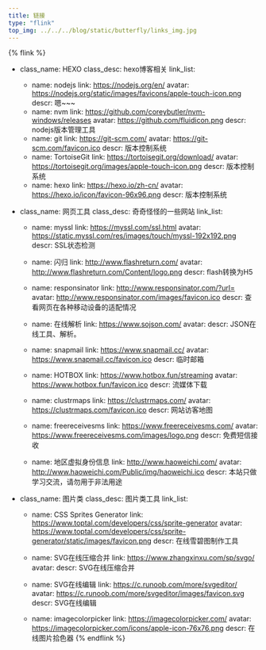 ```yaml
---
title: 链接
type: "flink"
top_img: ../../../blog/static/butterfly/links_img.jpg
---
```


{% flink %}
- class_name: HEXO
  class_desc: hexo博客相关
  link_list:
    - name: nodejs
      link: https://nodejs.org/en/
      avatar: https://nodejs.org/static/images/favicons/apple-touch-icon.png
      descr: 嗯~~~
    - name: nvm
      link: https://github.com/coreybutler/nvm-windows/releases
      avatar: https://github.com/fluidicon.png
      descr: nodejs版本管理工具
    - name: git
      link: https://git-scm.com/
      avatar: https://git-scm.com/favicon.ico
      descr: 版本控制系统
    - name: TortoiseGit
      link: https://tortoisegit.org/download/
      avatar: https://tortoisegit.org/images/apple-touch-icon.png
      descr: 版本控制系统
    - name: hexo
      link: https://hexo.io/zh-cn/
      avatar: https://hexo.io/icon/favicon-96x96.png
      descr: 版本控制系统


- class_name: 网页工具
  class_desc: 奇奇怪怪的一些网站
  link_list:
    - name: myssl
      link: https://myssl.com/ssl.html
      avatar: https://static.myssl.com/res/images/touch/myssl-192x192.png
      descr: SSL状态检测

    - name: 闪归
      link: http://www.flashreturn.com/
      avatar: http://www.flashreturn.com/Content/logo.png
      descr: flash转换为H5

    - name: responsinator
      link: http://www.responsinator.com/?url=
      avatar: http://www.responsinator.com/images/favicon.ico
      descr: 查看网页在各种移动设备的适配情况

    - name: 在线解析
      link: https://www.sojson.com/
      avatar: 
      descr: JSON在线工具、解析。
      
    - name: snapmail
      link: https://www.snapmail.cc/
      avatar: https://www.snapmail.cc/favicon.ico
      descr: 临时邮箱
      
    - name: HOTBOX
      link: https://www.hotbox.fun/streaming
      avatar: https://www.hotbox.fun/favicon.ico
      descr: 流媒体下载
      
    - name: clustrmaps
      link: https://clustrmaps.com/
      avatar: https://clustrmaps.com/favicon.ico
      descr: 网站访客地图
      
    - name: freereceivesms
      link: https://www.freereceivesms.com/
      avatar: https://www.freereceivesms.com/images/logo.png
      descr: 免费短信接收
      
    - name: 地区虚拟身份信息
      link: http://www.haoweichi.com/
      avatar: http://www.haoweichi.com/Public/img/haoweichi.ico
      descr: 本站只做学习交流，请勿用于非法用途

- class_name: 图片类
  class_desc: 图片类工具
  link_list:
    - name: CSS Sprites Generator
      link: https://www.toptal.com/developers/css/sprite-generator
      avatar: https://www.toptal.com/developers/css/sprite-generator/static/images/favicon.png
      descr: 在线雪碧图制作工具

    - name: SVG在线压缩合并
      link: https://www.zhangxinxu.com/sp/svgo/
      avatar: 
      descr: SVG在线压缩合并
      
    - name: SVG在线编辑
      link: https://c.runoob.com/more/svgeditor/
      avatar: https://c.runoob.com/more/svgeditor/images/favicon.svg
      descr: SVG在线编辑
      
    - name: imagecolorpicker
      link: https://imagecolorpicker.com/
      avatar: https://imagecolorpicker.com/icons/apple-icon-76x76.png
      descr: 在线图片拾色器
{% endflink %}